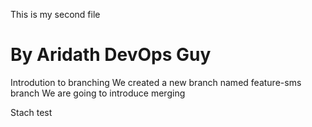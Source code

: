 This is my second file

# By Aridath DevOps Guy
Introdution to branching
We created a new branch named feature-sms branch
We are going to introduce merging

Stach test
